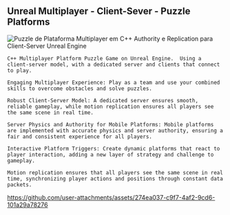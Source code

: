 <h2> Unreal Multiplayer  - Client-Sever - Puzzle Platforms </h2>

![Puzzle de Plataforma Multiplayer em C++  Authority e Replication para Client-Server Unreal Engine](https://github.com/alfredo1995/collaboratize-puzzle-plataform/assets/71193893/fd7dac80-6daf-455b-af95-96452bd57e86)

    
    C++ Multiplayer Platform Puzzle Game on Unreal Engine.  Using a client-server model, with a dedicated server and clients that connect to play.

    Engaging Multiplayer Experience: Play as a team and use your combined skills to overcome obstacles and solve puzzles.

    Robust Client-Server Model: A dedicated server ensures smooth, reliable gameplay, while motion replication ensures all players see the same scene in real time.

    Server Physics and Authority for Mobile Platforms: Mobile platforms are implemented with accurate physics and server authority, ensuring a fair and consistent experience for all players.

    Interactive Platform Triggers: Create dynamic platforms that react to player interaction, adding a new layer of strategy and challenge to gameplay.

    Motion replication ensures that all players see the same scene in real time, synchronizing player actions and positions through constant data packets.
   

https://github.com/user-attachments/assets/274ea037-c9f7-4af2-9cd6-101a29a78276





